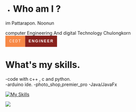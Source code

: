 - # Who am I ?
im  Pattarapon. Noonun

computer Engineering And digital Technology Chulongkorn 
<svg xmlns="http://www.w3.org/2000/svg" width="161.33333206176758" height="35" viewBox="0 0 161.33333206176758 35"><rect width="61.66666793823242" height="35" fill="#f78947"/><rect x="61.66666793823242" width="99.66666412353516" height="35" fill="#88211c"/><text x="30.83333396911621" y="21.5" font-size="12" font-family="'Roboto', sans-serif" fill="#ffffff" text-anchor="middle" letter-spacing="2">CEDT</text><text x="111.5" y="21.5" font-size="12" font-family="'Montserrat', sans-serif" fill="#ffffff" text-anchor="middle" font-weight="900" letter-spacing="2">ENGINEER</text></svg>

# What's my skills.
-code with c++ , c and python.  
-arduino ide. 
-photo_shop,premier_pro
-Java/JavaFx

[![My Skills](https://skillicons.dev/icons?i=py,c,cpp,arduino,vscode)](https://skillicons.dev)

![](http://github-profile-summary-cards.vercel.app/api/cards/profile-details?username=flukekub&theme=default)


